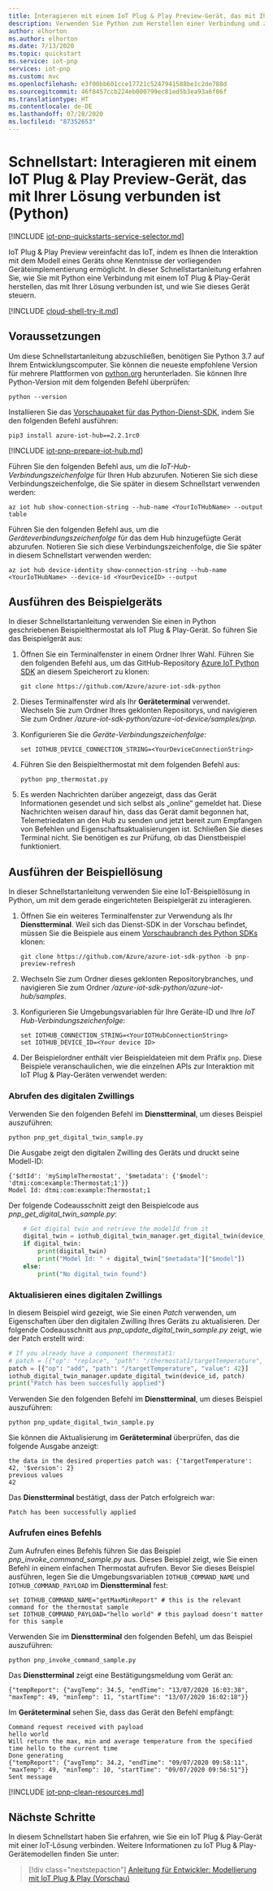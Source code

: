 ```yaml
---
title: Interagieren mit einem IoT Plug & Play Preview-Gerät, das mit Ihrer Azure IoT-Lösung verbunden ist (Python) | Microsoft-Dokumentation
description: Verwenden Sie Python zum Herstellen einer Verbindung und zum Interagieren mit einem IoT Plug & Play Preview-Gerät, das mit Ihrer Azure IoT-Lösung verbunden ist.
author: elhorton
ms.author: elhorton
ms.date: 7/13/2020
ms.topic: quickstart
ms.service: iot-pnp
services: iot-pnp
ms.custom: mvc
ms.openlocfilehash: e3f00bb601cce17721c5247941588be1c2de788d
ms.sourcegitcommit: 46f8457ccb224eb000799ec81ed5b3ea93a6f06f
ms.translationtype: HT
ms.contentlocale: de-DE
ms.lasthandoff: 07/28/2020
ms.locfileid: "87352653"
---
```

# <a name="quickstart-interact-with-an-iot-plug-and-play-preview-device-thats-connected-to-your-solution-python"></a>Schnellstart: Interagieren mit einem IoT Plug & Play Preview-Gerät, das mit Ihrer Lösung verbunden ist (Python)

[!INCLUDE [iot-pnp-quickstarts-service-selector.md](../../includes/iot-pnp-quickstarts-service-selector.md)]

IoT Plug & Play Preview vereinfacht das IoT, indem es Ihnen die Interaktion mit dem Modell eines Geräts ohne Kenntnisse der vorliegenden Geräteimplementierung ermöglicht. In dieser Schnellstartanleitung erfahren Sie, wie Sie mit Python eine Verbindung mit einem IoT Plug & Play-Gerät herstellen, das mit Ihrer Lösung verbunden ist, und wie Sie dieses Gerät steuern.

[!INCLUDE [cloud-shell-try-it.md](../../includes/cloud-shell-try-it.md)]

## <a name="prerequisites"></a>Voraussetzungen

Um diese Schnellstartanleitung abzuschließen, benötigen Sie Python 3.7 auf Ihrem Entwicklungscomputer. Sie können die neueste empfohlene Version für mehrere Plattformen von [python.org](https://www.python.org/) herunterladen. Sie können Ihre Python-Version mit dem folgenden Befehl überprüfen:  

```cmd/sh
python --version
```

Installieren Sie das [Vorschaupaket für das Python-Dienst-SDK](https://pypi.org/project/azure-iot-hub/2.2.1rc0/), indem Sie den folgenden Befehl ausführen:

```cmd/sh
pip3 install azure-iot-hub==2.2.1rc0
```

[!INCLUDE [iot-pnp-prepare-iot-hub.md](../../includes/iot-pnp-prepare-iot-hub.md)]

Führen Sie den folgenden Befehl aus, um die _IoT-Hub-Verbindungszeichenfolge_ für Ihren Hub abzurufen. Notieren Sie sich diese Verbindungszeichenfolge, die Sie später in diesem Schnellstart verwenden werden:

```azurecli-interactive
az iot hub show-connection-string --hub-name <YourIoTHubName> --output table
```

Führen Sie den folgenden Befehl aus, um die _Geräteverbindungszeichenfolge_ für das dem Hub hinzugefügte Gerät abzurufen. Notieren Sie sich diese Verbindungszeichenfolge, die Sie später in diesem Schnellstart verwenden werden:

```azurecli-interactive
az iot hub device-identity show-connection-string --hub-name <YourIoTHubName> --device-id <YourDeviceID> --output
```

## <a name="run-the-sample-device"></a>Ausführen des Beispielgeräts

In dieser Schnellstartanleitung verwenden Sie einen in Python geschriebenen Beispielthermostat als IoT Plug & Play-Gerät. So führen Sie das Beispielgerät aus:

1. Öffnen Sie ein Terminalfenster in einem Ordner Ihrer Wahl. Führen Sie den folgenden Befehl aus, um das GitHub-Repository [Azure IoT Python SDK](https://github.com/Azure/azure-iot-sdk-python) an diesem Speicherort zu klonen:

    ```cmd/sh
    git clone https://github.com/Azure/azure-iot-sdk-python
    ```

1. Dieses Terminalfenster wird als Ihr **Geräteterminal** verwendet. Wechseln Sie zum Ordner Ihres geklonten Repositorys, und navigieren Sie zum Ordner */azure-iot-sdk-python/azure-iot-device/samples/pnp*.

1. Konfigurieren Sie die _Geräte-Verbindungszeichenfolge_:

    ```cmd/sh
    set IOTHUB_DEVICE_CONNECTION_STRING=<YourDeviceConnectionString>
    ```

1. Führen Sie den Beispielthermostat mit dem folgenden Befehl aus:

    ```cmd/sh
    python pnp_thermostat.py
    ```

1. Es werden Nachrichten darüber angezeigt, dass das Gerät Informationen gesendet und sich selbst als „online“ gemeldet hat. Diese Nachrichten weisen darauf hin, dass das Gerät damit begonnen hat, Telemetriedaten an den Hub zu senden und jetzt bereit zum Empfangen von Befehlen und Eigenschaftsaktualisierungen ist. Schließen Sie dieses Terminal nicht. Sie benötigen es zur Prüfung, ob das Dienstbeispiel funktioniert.

## <a name="run-the-sample-solution"></a>Ausführen der Beispiellösung

In dieser Schnellstartanleitung verwenden Sie eine IoT-Beispiellösung in Python, um mit dem gerade eingerichteten Beispielgerät zu interagieren.

1. Öffnen Sie ein weiteres Terminalfenster zur Verwendung als Ihr **Dienstterminal**. Weil sich das Dienst-SDK in der Vorschau befindet, müssen Sie die Beispiele aus einem [Vorschaubranch des Python SDKs](https://github.com/Azure/azure-iot-sdk-python/tree/pnp-preview-refresh) klonen:

    ```cmd/sh
    git clone https://github.com/Azure/azure-iot-sdk-python -b pnp-preview-refresh
    ```

1. Wechseln Sie zum Ordner dieses geklonten Repositorybranches, und navigieren Sie zum Ordner */azure-iot-sdk-python/azure-iot-hub/samples*.

1. Konfigurieren Sie Umgebungsvariablen für Ihre Geräte-ID und Ihre _IoT Hub-Verbindungszeichenfolge_:

    ```cmd/sh
    set IOTHUB_CONNECTION_STRING=<YourIOTHubConnectionString>
    set IOTHUB_DEVICE_ID=<Your device ID>
    ```

1. Der Beispielordner enthält vier Beispieldateien mit dem Präfix `pnp`. Diese Beispiele veranschaulichen, wie die einzelnen APIs zur Interaktion mit IoT Plug & Play-Geräten verwendet werden:

### <a name="get-digital-twin"></a>Abrufen des digitalen Zwillings

Verwenden Sie den folgenden Befehl im **Dienstterminal**, um dieses Beispiel auszuführen:

```cmd/sh
python pnp_get_digital_twin_sample.py
```

Die Ausgabe zeigt den digitalen Zwilling des Geräts und druckt seine Modell-ID:

```cmd/sh
{'$dtId': 'mySimpleThermostat', '$metadata': {'$model': 'dtmi:com:example:Thermostat;1'}}
Model Id: dtmi:com:example:Thermostat;1
```

Der folgende Codeausschnitt zeigt den Beispielcode aus *pnp_get_digital_twin_sample.py*:

```python
    # Get digital twin and retrieve the modelId from it
    digital_twin = iothub_digital_twin_manager.get_digital_twin(device_id)
    if digital_twin:
        print(digital_twin)
        print("Model Id: " + digital_twin["$metadata"]["$model"])
    else:
        print("No digital_twin found")
```

### <a name="update-a-digital-twin"></a>Aktualisieren eines digitalen Zwillings

In diesem Beispiel wird gezeigt, wie Sie einen *Patch* verwenden, um Eigenschaften über den digitalen Zwilling Ihres Geräts zu aktualisieren. Der folgende Codeausschnitt aus *pnp_update_digital_twin_sample.py* zeigt, wie der Patch erstellt wird:

```python
# If you already have a component thermostat1:
# patch = [{"op": "replace", "path": "/thermostat1/targetTemperature", "value": 42}]
patch = [{"op": "add", "path": "/targetTemperature", "value": 42}]
iothub_digital_twin_manager.update_digital_twin(device_id, patch)
print("Patch has been succesfully applied")
```

Verwenden Sie den folgenden Befehl im **Dienstterminal**, um dieses Beispiel auszuführen:

```cmd/sh
python pnp_update_digital_twin_sample.py
```

Sie können die Aktualisierung im **Geräteterminal** überprüfen, das die folgende Ausgabe anzeigt:

```cmd/sh
the data in the desired properties patch was: {'targetTemperature': 42, '$version': 2}
previous values
42
```

Das **Dienstterminal** bestätigt, dass der Patch erfolgreich war:

```cmd/sh
Patch has been successfully applied
```

### <a name="invoke-a-command"></a>Aufrufen eines Befehls

Zum Aufrufen eines Befehls führen Sie das Beispiel *pnp_invoke_command_sample.py* aus. Dieses Beispiel zeigt, wie Sie einen Befehl in einem einfachen Thermostat aufrufen. Bevor Sie dieses Beispiel ausführen, legen Sie die Umgebungsvariablen `IOTHUB_COMMAND_NAME` und `IOTHUB_COMMAND_PAYLOAD` im **Dienstterminal** fest:

```cmd/sh
set IOTHUB_COMMAND_NAME="getMaxMinReport" # this is the relevant command for the thermostat sample
set IOTHUB_COMMAND_PAYLOAD="hello world" # this payload doesn't matter for this sample
```

Verwenden Sie im **Dienstterminal** den folgenden Befehl, um das Beispiel auszuführen:
  
```cmd/sh
python pnp_invoke_command_sample.py
```

Das **Dienstterminal** zeigt eine Bestätigungsmeldung vom Gerät an:

```cmd/sh
{"tempReport": {"avgTemp": 34.5, "endTime": "13/07/2020 16:03:38", "maxTemp": 49, "minTemp": 11, "startTime": "13/07/2020 16:02:18"}}
```

Im **Geräteterminal** sehen Sie, dass das Gerät den Befehl empfängt:

```cmd/sh
Command request received with payload
hello world
Will return the max, min and average temperature from the specified time hello to the current time
Done generating
{"tempReport": {"avgTemp": 34.2, "endTime": "09/07/2020 09:58:11", "maxTemp": 49, "minTemp": 10, "startTime": "09/07/2020 09:56:51"}}
Sent message
```

[!INCLUDE [iot-pnp-clean-resources.md](../../includes/iot-pnp-clean-resources.md)]

## <a name="next-steps"></a>Nächste Schritte

In diesem Schnellstart haben Sie erfahren, wie Sie ein IoT Plug & Play-Gerät mit einer IoT-Lösung verbinden. Weitere Informationen zu IoT Plug & Play-Gerätemodellen finden Sie unter:

> [!div class="nextstepaction"]
> [Anleitung für Entwickler: Modellierung mit IoT Plug & Play (Vorschau)](concepts-developer-guide.md)
